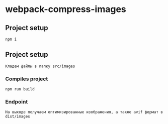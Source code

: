 # webpack-compress-images


## Project setup
```
npm i
```

## Project setup
```
Кладем файлы в папку src/images
```

### Compiles project
```
npm run build
```
### Endpoint
```
На выходе получаем оптимизированные изображения, а также avif формат в dist/images
```
